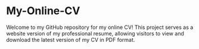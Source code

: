 # My-Online-CV
Welcome to my GitHub repository for my online CV! This project serves as a website version of my professional resume, allowing visitors to view and download the latest version of my CV in PDF format.
